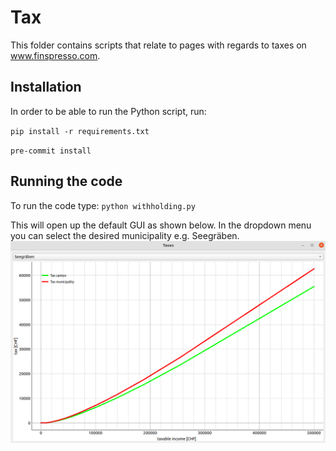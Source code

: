 # Tax
This folder contains scripts that relate to pages with regards to taxes on www.finspresso.com.

## Installation
In order to be able to run the Python script, run:

`pip install -r requirements.txt`

`pre-commit install`

## Running the code
To run the code type:
`python withholding.py`

This will open up the default GUI as shown below. In the dropdown menu you can select the desired municipality e.g. Seegräben.
![Tax](images/tax.png)
